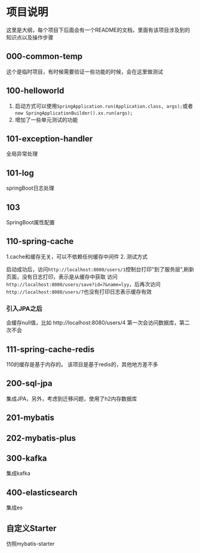 # 项目说明

这里是大纲，每个项目下后面会有一个README的文档，里面有该项目涉及到的知识点以及操作步骤

## 000-common-temp
这个是临时项目，有时候需要验证一些功能的时候，会在这里做测试

## 100-helloworld

1. 启动方式可以使用```SpringApplication.run(Application.class, args);```或者```new SpringApplicationBuilder().xx.run(args);```
2. 增加了一些单元测试的功能

## 101-exception-handler
全局异常处理

## 101-log
springBoot日志处理

## 103
SpringBoot属性配置

## 110-spring-cache
1.cache和缓存无关，可以不依赖任何缓存中间件
2. 测试方式

启动成功后，访问```http://localhost:8080/users/1```控制台打印"到了服务层",刷新页面，没有日志打印，表示是从缓存中获取
访问```http://localhost:8080/users/save?id=7&name=lyy```，后再次访问```http://localhost:8080/users/7```也没有打印日志表示缓存有效
 

### 引入JPA之后

会缓存null值，比如 http://localhost:8080/users/4  第一次会访问数据库，第二次不会

## 111-spring-cache-redis
110的缓存是基于内存的。 该项目是基于redis的，其他地方差不多


## 200-sql-jpa
集成JPA，另外，考虑到迁移问题，使用了h2内存数据库

## 201-mybatis

## 202-mybatis-plus

## 300-kafka
集成kafka

## 400-elasticsearch
集成es

## 自定义Starter

仿照mybatis-starter